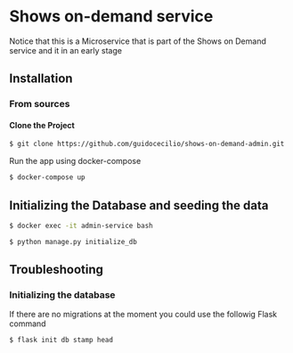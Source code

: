 Shows on-demand service
======================= 

Notice that this is a Microservice that is part of the Shows on Demand service and it in an early stage

Installation
------------

### From sources

#### Clone the Project
```bash
$ git clone https://github.com/guidocecilio/shows-on-demand-admin.git
```

Run the app using docker-compose
```bash
$ docker-compose up
```

## Initializing the Database and seeding the data
```bash
$ docker exec -it admin-service bash
```
```bash
$ python manage.py initialize_db
```

## Troubleshooting

### Initializing the database
If there are no migrations at the moment you could use the followig Flask command
```bash
$ flask init db stamp head
``` 